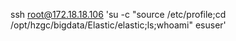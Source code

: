 ssh root@172.18.18.106 'su -c "source /etc/profile;cd  /opt/hzgc/bigdata/Elastic/elastic;ls;whoami" esuser'